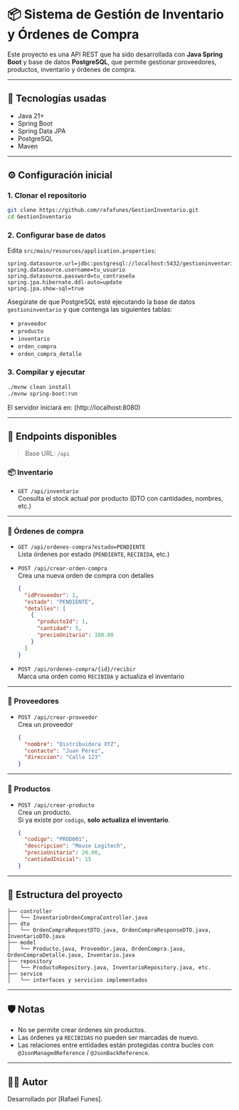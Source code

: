 # 📦 Sistema de Gestión de Inventario y Órdenes de Compra

Este proyecto es una API REST que ha sido desarrollada con **Java Spring Boot** y base de datos **PostgreSQL**, que permite gestionar proveedores, productos, inventario y órdenes de compra.

---

## 🚀 Tecnologías usadas

- Java 21+
- Spring Boot
- Spring Data JPA
- PostgreSQL
- Maven

---

## ⚙️ Configuración inicial

### 1. Clonar el repositorio

```bash
git clone https://github.com/rafafunes/GestionInventario.git
cd GestionInventario
```

### 2. Configurar base de datos

Edita `src/main/resources/application.properties`:

```properties
spring.datasource.url=jdbc:postgresql://localhost:5432/gestioninventario
spring.datasource.username=tu_usuario
spring.datasource.password=tu_contraseña
spring.jpa.hibernate.ddl-auto=update
spring.jpa.show-sql=true
```

Asegúrate de que PostgreSQL esté ejecutando la base de datos `gestioninventario` y que contenga las siguientes tablas:

- `proveedor`
- `producto`
- `inventario`
- `orden_compra`
- `orden_compra_detalle`

### 3. Compilar y ejecutar

```bash
./mvnw clean install
./mvnw spring-boot:run
```

El servidor iniciará en: (http://localhost:8080)

---

## 📮 Endpoints disponibles

> Base URL: `/api`

### 📦 Inventario

- `GET /api/inventario`  
  Consulta el stock actual por producto (DTO con cantidades, nombres, etc.)

---

### 🧾 Órdenes de compra

- `GET /api/ordenes-compra?estado=PENDIENTE`  
  Lista órdenes por estado (`PENDIENTE`, `RECIBIDA`, etc.)

- `POST /api/crear-orden-compra`  
  Crea una nueva orden de compra con detalles

  ```json
  {
    "idProveedor": 1,
    "estado": "PENDIENTE",
    "detalles": [
      {
        "productoId": 1,
        "cantidad": 5,
        "precioUnitario": 100.00
      }
    ]
  }
  ```

- `POST /api/ordenes-compra/{id}/recibir`  
  Marca una orden como `RECIBIDA` y actualiza el inventario

---

### 🏢 Proveedores

- `POST /api/crear-proveedor`  
  Crea un proveedor

  ```json
  {
    "nombre": "Distribuidora XYZ",
    "contacto": "Juan Pérez",
    "direccion": "Calle 123"
  }
  ```

---

### 🛒 Productos

- `POST /api/crear-producto`  
  Crea un producto.  
  Si ya existe por `codigo`, **solo actualiza el inventario**.

  ```json
  {
    "codigo": "PROD001",
    "descripcion": "Mouse Logitech",
    "precioUnitario": 20.00,
    "cantidadInicial": 15
  }
  ```

---

## 📁 Estructura del proyecto

```
├── controller
│   └── InventarioOrdenCompraController.java
├── dto
│   └── OrdenCompraRequestDTO.java, OrdenCompraResponseDTO.java, InventarioDTO.java
├── model
│   └── Producto.java, Proveedor.java, OrdenCompra.java, OrdenCompraDetalle.java, Inventario.java
├── repository
│   └── ProductoRepository.java, InventarioRepository.java, etc.
├── service
│   └── interfaces y servicios implementados
```

---

## 🛡️ Notas

- No se permite crear órdenes sin productos.
- Las órdenes ya `RECIBIDAS` no pueden ser marcadas de nuevo.
- Las relaciones entre entidades están protegidas contra bucles con `@JsonManagedReference` / `@JsonBackReference`.

---

## 👨‍💻 Autor

Desarrollado por [Rafael Funes].
